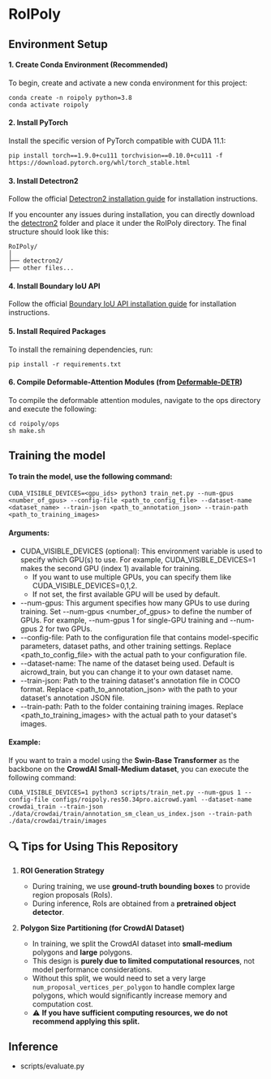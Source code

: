 # RoIPoly

## Environment Setup

#### 1. Create Conda Environment (Recommended)
To begin, create and activate a new conda environment for this project:

```
conda create -n roipoly python=3.8
conda activate roipoly
```

#### 2. Install PyTorch
Install the specific version of PyTorch compatible with CUDA 11.1:

```
pip install torch==1.9.0+cu111 torchvision==0.10.0+cu111 -f https://download.pytorch.org/whl/torch_stable.html
```

#### 3. Install Detectron2
Follow the official [Detectron2 installation guide](https://github.com/facebookresearch/detectron2/tree/main) for installation instructions.

If you encounter any issues during installation, you can directly download the [detectron2](https://github.com/ywyue/RoomFormer/tree/main/detectron2) folder and place it under the RoIPoly directory. The final structure should look like this:

```
RoIPoly/
│
├── detectron2/
├── other files...
```

#### 4. Install Boundary IoU API
Follow the official [Boundary IoU API installation guide](https://github.com/bowenc0221/boundary-iou-api) for installation instructions.

#### 5. Install Required Packages
To install the remaining dependencies, run:
```
pip install -r requirements.txt
```

#### 6. Compile Deformable-Attention Modules (from [Deformable-DETR](https://github.com/fundamentalvision/Deformable-DETR))
To compile the deformable attention modules, navigate to the ops directory and execute the following:
```
cd roipoly/ops
sh make.sh
```

## Training the model
#### To train the model, use the following command:
```
CUDA_VISIBLE_DEVICES=<gpu_ids> python3 train_net.py --num-gpus <number_of_gpus> --config-file <path_to_config_file> --dataset-name <dataset_name> --train-json <path_to_annotation_json> --train-path <path_to_training_images>
```

#### Arguments:
- CUDA_VISIBLE_DEVICES (optional): This environment variable is used to specify which GPU(s) to use. For example, CUDA_VISIBLE_DEVICES=1 makes the second GPU (index 1) available for training.
  - If you want to use multiple GPUs, you can specify them like CUDA_VISIBLE_DEVICES=0,1,2.
  - If not set, the first available GPU will be used by default.
- --num-gpus: This argument specifies how many GPUs to use during training. Set --num-gpus <number_of_gpus> to define the number of GPUs. For example, --num-gpus 1 for single-GPU training and --num-gpus 2 for two GPUs.
- --config-file: Path to the configuration file that contains model-specific parameters, dataset paths, and other training settings. Replace <path_to_config_file> with the actual path to your configuration file.
- --dataset-name: The name of the dataset being used. Default is aicrowd_train, but you can change it to your own dataset name.
- --train-json: Path to the training dataset's annotation file in COCO format. Replace <path_to_annotation_json> with the path to your dataset's annotation JSON file.
- --train-path: Path to the folder containing training images. Replace <path_to_training_images> with the actual path to your dataset's images.

#### Example:
If you want to train a model using the **Swin-Base Transformer** as the backbone on the **CrowdAI Small-Medium dataset**, you can execute the following command:
```
CUDA_VISIBLE_DEVICES=1 python3 scripts/train_net.py --num-gpus 1 --config-file configs/roipoly.res50.34pro.aicrowd.yaml --dataset-name crowdai_train --train-json ./data/crowdai/train/annotation_sm_clean_us_index.json --train-path ./data/crowdai/train/images
```

## 🔍 Tips for Using This Repository

1. **ROI Generation Strategy**  
   - During training, we use **ground-truth bounding boxes** to provide region proposals (RoIs).  
   - During inference, RoIs are obtained from a **pretrained object detector**.

2. **Polygon Size Partitioning (for CrowdAI Dataset)**  
   - In training, we split the CrowdAI dataset into **small-medium** polygons and **large** polygons.  
   - This design is **purely due to limited computational resources**, not model performance considerations.  
   - Without this split, we would need to set a very large `num_proposal_vertices_per_polygon` to handle complex large polygons, which would significantly increase memory and computation cost.  
   - ⚠️ **If you have sufficient computing resources, we do not recommend applying this split.**

## Inference
- scripts/evaluate.py
